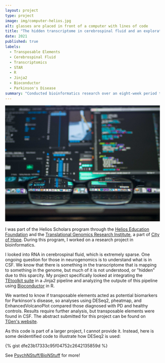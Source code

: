 ```yaml
---
layout: project
type: project
image: img/computer-helios.jpg
alt: glasses are placed in front of a computer with lines of code
title: "The hidden transcriptome in cerebrospinal fluid and an exploration of its role in Parkinson’s disease"
date: 2021
published: true
labels:
  - Transposable Elements
  - Cerebrospinal Fluid
  - Transcriptomics
  - STAR
  - R
  - Jinja2
  - Bioconductor
  - Parkinson's Disease
summary: "Conducted bioinformatics research over an eight-week period that looked into whether transposable elements make up part of the transcriptome that remains unmapped and whether transposable elements act as a potential biomarker in Parkinson's disease."
---
```


<img class="img-fluid" src="../img/computer-helios.jpg" alt="glasses in front of a computer screen with lines of code displayed">

I was part of the Helios Scholars program through the [Helios Education Foundation](https://www.helios.org/) and the [Translational Genomics Research Institute](https://www.tgen.org/), a part of [City of Hope](https://www.cityofhope.org/). During this program, I worked on a research project in bioinformatics.

I looked into RNA in cerebrospinal fluid, which is extremely sparse. One ongoing question for those in neurogenomics is to understand what is in CSF. We know that there is something in the transcriptome that is mapping to something in the genome, but much of it is not understood, or "hidden" due to this sparcity. My project specifically looked at integrating the [TEtoolkit suite](https://hammelllab.labsites.cshl.edu/software/) in a Jinja2 pipeline and analyzing the outpute of this pipeline using [Bioconductor](https://www.bioconductor.org/) in R.

We wanted to know if transposable elements acted as potential biomarkers for Parkinson's disease, so analyses using DESeq2, pheatmap, and EnhancedVolcanoPlot compared those diagnosed with PD and healthy controls. Results require further analysis, but transposable elements were found in CSF. The abstract submitted for this project can be found on [TGen's website](https://www.tgen.org/education/alumni/2021/megan-hall/).

As this code is part of a larger project, I cannot provide it. Instead, here is some deidentified code to illustrate how DESeq2 is used:

{% gist dfe23b17333c95f04752c2642135859d %}
 
See <a href="https://github.com/PsychNStuff/BioNStuff/blob/main/Bioconductor_Basics.R">PsychNStuff/BioNStuff</a> for more!
